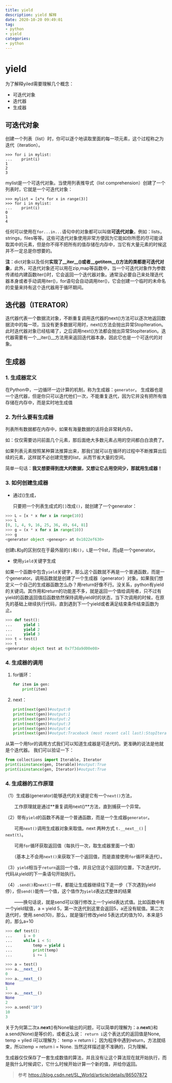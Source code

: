 ```yaml
---
title: yield
description: yield 解释
date: 2020-10-20 09:49:01
tag: 
- python
- yield
categories:
- python
---
```



# yield
为了解释yiled需要理解几个概念：
- 可迭代对象
- 迭代器
- 生成器

## 可迭代对象
创建一个列表（list）时，你可以逐个地读取里面的每一项元素，这个过程称之为迭代（iteration）。

```
>>> for i in mylist:
...    print(i)
1
2
3
```
mylist是一个可迭代对象。当使用列表推导式（list comprehension）创建了一个列表时，它就是一个可迭代对象：
```
>>> mylist = [x*x for x in range(3)]
>>> for i in mylist:
...    print(i)
0
1
4
```
任何可以使用在`for...in...`语句中的对象都可以叫做**可迭代对象**，例如：lists，strings，files等等。这些可迭代对象使用非常方便因为它能如你所愿的尽可能读取其中的元素，但是你不得不把所有的值存储在内存中，当它有大量元素的时候这并不一定总是你想要的。

**注**：dict对象以及任何**实现了__iter__()或者__getitem__()方法的类都是可迭代对象**，此外，可迭代对象还可以用在zip,map等函数中，当一个可迭代对象作为参数传递给内建函数iter()时，它会返回一个迭代器对象。通常没必要自己来处理迭代器本身或者手动调用iter()，for语句会自动调用iter()，它会创建一个临时的未命名的变量来持有这个迭代器用于循环期间。 

## 迭代器（ITERATOR）
迭代器代表一个数据流对象，不断重复调用迭代器的next()方法可以逐次地返回数据流中的每一项，当没有更多数据可用时，next()方法会抛出异常StopIteration。此时迭代器对象已经枯竭了，之后调用next()方法都会抛出异常StopIteration。迭代器需要有一个__iter()__方法用来返回迭代器本身。因此它也是一个可迭代的对象。
## 生成器

### 1. 生成器定义

在Python中，一边循环一边计算的机制，称为生成器：`generator`。
生成器也是一个迭代器，但是你只可以迭代他们一次，不能重复迭代，因为它并没有把所有值存储在内存中，而是实时地生成值


### 2. 为什么要有生成器

列表所有数据都在内存中，如果有海量数据的话将会非常耗内存。

如：仅仅需要访问前面几个元素，那后面绝大多数元素占用的空间都白白浪费了。

如果列表元素按照某种算法推算出来，那我们就可以在循环的过程中不断推算出后续的元素，这样就不必创建完整的list，从而节省大量的空间。

简单一句话：**我又想要得到庞大的数据，又想让它占用空间少，那就用生成器！**



### 3. 如何创建生成器

- 通过()生成，

  只要把一个列表生成式的`[]`改成`()`，就创建了一个generator：

```python
>>> L = [x * x for x in range(10)]
>>> L
[0, 1, 4, 9, 16, 25, 36, 49, 64, 81]
>>> g = (x * x for x in range(10))
>>> g
<generator object <genexpr> at 0x1022ef630>
```

创建`L`和`g`的区别仅在于最外层的`[]`和`()`，`L`是一个list，而`g`是一个generator。

- 使用`yield`关键字生成

如果一个函数中包含`yield`关键字，那么这个函数就不再是一个普通函数，而是一个generator。调用函数就是创建了一个生成器（generator）对象。如果我们想定义一个自己的生成器函数怎么办？用return好像不行。没关系，python有yield的关键词。其作用和return的功能差不多，就是返回一个值给调用者，只不过有yield的函数返回值后函数依然保持调用yield时的状态，当下次调用的时候，在原先的基础上继续执行代码，直到遇到下一个yield或者满足结束条件结束函数为止。

```python
>>> def test():
...     yield 1
...     yield 2
...     yield 3
>>> t = test()
>>> t
<generator object test at 0x7f3da9d00e08>
```



### 4. 生成器的调用

1. for循环：

   ```python
   for item in gen:
       print(item)
   ```

2. next：

   ```python
   print(next(gen))#output:0
   print(next(gen))#output:1
   print(next(gen))#output:2
   print(next(gen))#output:3
   print(next(gen))#output:4
   print(next(gen))#output:Traceback (most recent call last):StopIteration
   ```

从第一个用for的调用方式我们可以知道生成器是可迭代的。更准确的说法是他就是个迭代器。
我们可以验证一下：

```python
from collections import Iterable, Iterator
print(isinstance(gen, Iterable))#output:True
print(isinstance(gen, Iterator))#output:True
```



### 4. 生成器的工作原理

（1）生成器(generator)能够迭代的关键是它有一个`next()`方法，

　　工作原理就是通过**重复调用next()**方法，直到捕获一个异常。

（2）带有`yield`的函数不再是一个普通函数，而是一个生成器`generator`。

　　可用`next()`调用生成器对象来取值。next 两种方式 `t.__next__()` | `next(t)`。

　　可用`for`循环获取返回值（每执行一次，取生成器里面一个值）

　　（基本上不会用`next()`来获取下一个返回值，而是直接使用`for`循环来迭代）。

（3）`yield`相当于`return`返回一个值，并且记住这个返回的位置，下次迭代时，代码从yield的下一条语句开始执行。

（4）`.send()`和`next()`一样，都能让生成器继续往下走一步（下次遇到yield停），但`send()`能传一个值，这个值作为`yield`表达式整体的结果

　　——换句话说，就是send可以强行修改上一个yield表达式值。比如函数中有一个yield赋值，a = yield 5，第一次迭代到这里会返回5，a还没有赋值。第二次迭代时，使用.send(10)，那么，就是强行修改yield 5表达式的值为10，本来是5的，那么a=10

```python
>>> def test():
...     i = 0
...     while i < 5:
...         temp = yield i
...         print(temp)
...         i += 1
        
>>> a = test()
>>> a.__next__()
0
>>> a.__next__()
None
1
>>> a.__next__()
None
2
>>> a.send("10")
10
3
```
关于为何第二次a.__next__()有None输出的问题，可以简单的理解为：a.__next__()和a.send(None)是等价的，或者这么说： `return i`这个表达式的返回值是None, temp = yiled i可以理解为： temp = return i； 因为程序中遇到return，方法就结束，所以temp = return i = None. 当然这样描述是不准确的，只为理解。

生成器仅仅保存了一套生成数值的算法，并且没有让这个算法现在就开始执行，而是我什么时候调它，它什么时候开始计算一个新的值，并给你返回。



> 参考 https://blog.csdn.net/SL_World/article/details/86507872